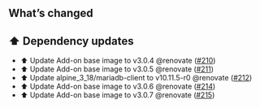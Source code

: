 ## What’s changed

## ⬆️ Dependency updates

- ⬆️ Update Add-on base image to v3.0.4 @renovate ([#210](https://github.com/erik73/addon-steve/pull/210))
- ⬆️ Update Add-on base image to v3.0.5 @renovate ([#211](https://github.com/erik73/addon-steve/pull/211))
- ⬆️ Update alpine_3_18/mariadb-client to v10.11.5-r0 @renovate ([#212](https://github.com/erik73/addon-steve/pull/212))
- ⬆️ Update Add-on base image to v3.0.6 @renovate ([#214](https://github.com/erik73/addon-steve/pull/214))
- ⬆️ Update Add-on base image to v3.0.7 @renovate ([#215](https://github.com/erik73/addon-steve/pull/215))
